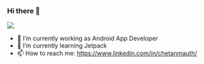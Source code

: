 ### Hi there 👋

![](https://komarev.com/ghpvc/?username=chetanmauth)

- 🔭 I’m currently working as Android App Developer
- 🌱 I’m currently learning Jetpack
- 📫 How to reach me: https://www.linkedin.com/in/chetanmauth/


